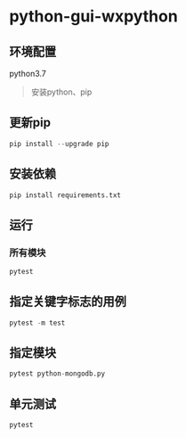 # python-gui-wxpython

## 环境配置

python3.7

>安装python、pip

## 更新pip

```python
pip install --upgrade pip
```

## 安装依赖
```python
pip install requirements.txt
```

## 运行

### 所有模块
```python
pytest
```

## 指定关键字标志的用例
```python
pytest -m test
```

## 指定模块
```python
pytest python-mongodb.py
```

## 单元测试
```python
pytest
```


